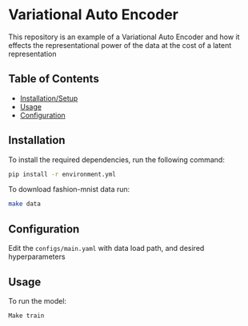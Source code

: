 # Variational Auto Encoder

This repository is an example of a Variational Auto Encoder and how it effects the representational power of the data at the cost of a latent representation

## Table of Contents

- [Installation/Setup](#installation)
- [Usage](#usage)
- [Configuration](#configuration)

## Installation

To install the required dependencies, run the following command:

```bash
pip install -r environment.yml
```

To download fashion-mnist data run:

```bash
make data
```

## Configuration

Edit the `configs/main.yaml` with data load path, and desired hyperparameters

## Usage

To run the model:

```bash
Make train
```



